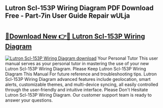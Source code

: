 ## Lutron Scl-153P Wiring Diagram PDF Download Free - Part-7in User Guide Repair wULja

# <h2><a href="http://dfrohcs.blite.top/?on=Lutron+Scl-153P+Wiring+Diagram">🔗Download New 👉🔴 Lutron Scl-153P Wiring Diagram</a></h2>

[![Lutron Scl-153P Wiring Diagram download](https://i.imgur.com/lujVjoI.png)](http://dfrohcs.blite.top/?on=Lutron+Scl-153P+Wiring+Diagram)
Your Personal Tutor This user manual serves as your personal tutor in mastering the use of your new Lutron Scl-153P Wiring Diagram. Please Keep Lutron Scl-153P Wiring Diagram This Manual For future reference and troubleshooting tips. Lutron Scl-153P Wiring Diagram advanced features include geolocation, smart alerts, customizable themes, and multi-device syncing, all easily controlled through the user-friendly and intuitive interface. Please Don't Hesitate Lutron Scl-153P Wiring Diagram. Our customer support team is ready to answer your questions.

